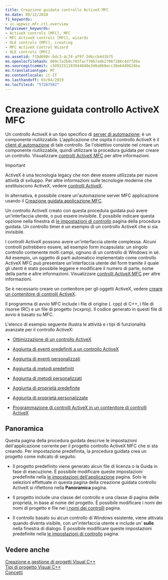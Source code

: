 ```yaml
---
title: Creazione guidata controllo ActiveX MFC
ms.date: 09/12/2018
f1_keywords:
- vc.appwiz.mfc.ctl.overview
helpviewer_keywords:
- ActiveX controls [MFC], MFC
- MFC ActiveX controls [MFC], wizards
- OLE controls [MFC], creating
- MFC ActiveX Control Wizard
- OLE controls [MFC]
ms.assetid: f19d698c-bdc3-4c74-af97-3d6ccb441b75
ms.openlocfilehash: 009c7a2b0c703facf70b7a4b2706f288c4d7fd9a
ms.sourcegitcommit: c3093251193944840e3d0a068ecc30e6449624ba
ms.translationtype: MT
ms.contentlocale: it-IT
ms.lasthandoff: 03/04/2019
ms.locfileid: "57267582"
---
```

# <a name="mfc-activex-control-wizard"></a>Creazione guidata controllo ActiveX MFC

Un controllo ActiveX è un tipo specifico di [server di automazione](../../mfc/automation-servers.md); è un componente riutilizzabile. L'applicazione che ospita il controllo ActiveX è il [client di automazione](../../mfc/automation-clients.md) di tale controllo. Se l'obiettivo consiste nel creare un componente riutilizzabile, quindi utilizzare la procedura guidata per creare un controllo. Visualizzare [controlli ActiveX MFC](../../mfc/mfc-activex-controls.md) per altre informazioni.

>[!IMPORTANT]
> ActiveX è una tecnologia legacy che non deve essere utilizzata per nuove attività di sviluppo. Per altre informazioni sulle tecnologie moderne che sostituiscono ActiveX, vedere [controlli ActiveX](../activex-controls.md).

In alternativa, è possibile creare un'automazione server MFC applicazione usando il [Creazione guidata applicazione MFC](../../mfc/reference/mfc-application-wizard.md).

Un controllo ActiveX creato con questa procedura guidata può avere un'interfaccia utente, o può essere invisibile. È possibile indicare questa opzione nella finestra di [le impostazioni di controllo](../../mfc/reference/control-settings-mfc-activex-control-wizard.md) pagina della procedura guidata. Un controllo timer è un esempio di un controllo ActiveX che si sia invisibile.

I controlli ActiveX possono avere un'interfaccia utente complessa. Alcuni controlli potrebbero essere, ad esempio form incapsulata: un singolo controllo contenente molti campi, ognuno di un controllo di Windows in sé. Ad esempio, un oggetto di parti automatico implementato come controllo ActiveX MFC può presentare un'interfaccia utente del form tramite il quale gli utenti è stato possibile leggere e modificare il numero di parte, nome della parte e altre informazioni. Visualizzare [controlli ActiveX MFC](../../mfc/mfc-activex-controls.md) per altre informazioni.

Se è necessario creare un contenitore per gli oggetti ActiveX, vedere [creare un contenitore di controlli ActiveX](../../mfc/reference/creating-an-mfc-activex-control-container.md).

Il programma di avvio MFC include i file di origine (. cpp) di C++, i file di risorse (RC) e un file di progetto (vcxproj). Il codice generato in questi file di avvio è basato su MFC.

L'elenco di esempio seguente illustra le attività e i tipi di funzionalità avanzate per il controllo ActiveX:

- [Ottimizzazione di un controllo ActiveX](../../mfc/mfc-activex-controls-optimization.md)

- [Aggiunta di eventi predefiniti a un controllo ActiveX](../../mfc/mfc-activex-controls-adding-stock-events-to-an-activex-control.md)

- [Aggiunta di eventi personalizzati](../../mfc/mfc-activex-controls-adding-custom-events.md)

- [Aggiunta di metodi predefiniti](../../mfc/mfc-activex-controls-adding-stock-methods.md)

- [Aggiunta di metodi personalizzati](../../mfc/mfc-activex-controls-adding-custom-methods.md)

- [Aggiunta di proprietà predefinite](../../mfc/mfc-activex-controls-adding-stock-properties.md)

- [Aggiunta di proprietà personalizzate](../../mfc/mfc-activex-controls-adding-custom-properties.md)

- [Programmazione di controlli ActiveX in un contenitore di controlli ActiveX](../../mfc/programming-activex-controls-in-a-activex-control-container.md)

## <a name="overview"></a>Panoramica

Questa pagina della procedura guidata descrive le impostazioni dell'applicazione corrente per il progetto controllo ActiveX MFC che si sta creando. Per impostazione predefinita, la procedura guidata crea un progetto come indicato di seguito:

- Il progetto predefinito viene generato alcun file di licenza o la Guida in fase di esecuzione. È possibile modificare queste impostazioni predefinite nella [le impostazioni dell'applicazione](../../mfc/reference/application-settings-mfc-activex-control-wizard.md) pagina. Solo le selezioni effettuate in questa pagina della creazione guidata controllo ActiveX si riflettono nella **Panoramica** pagina.

- Il progetto include una classe del controllo e una classe di pagina delle proprietà, in base al nome del progetto. È possibile modificare i nomi dei nomi di progetto e file nei [i nomi dei controlli](../../mfc/reference/control-names-mfc-activex-control-wizard.md) pagina.

- Il controllo basato su alcun controllo di Windows esistente, viene attivato quando diventa visibile, con un'interfaccia utente e include un' **sulle** nella finestra di dialogo. È possibile modificare queste impostazioni predefinite nella [le impostazioni di controllo](../../mfc/reference/control-settings-mfc-activex-control-wizard.md) pagina.

## <a name="see-also"></a>Vedere anche

[Creazione e gestione di progetti Visual C++](../../ide/creating-and-managing-visual-cpp-projects.md)<br/>
[Tipi di progetto Visual C++](../../ide/visual-cpp-project-types.md)<br/>
[Concetti](../../atl/active-template-library-atl-concepts.md)
